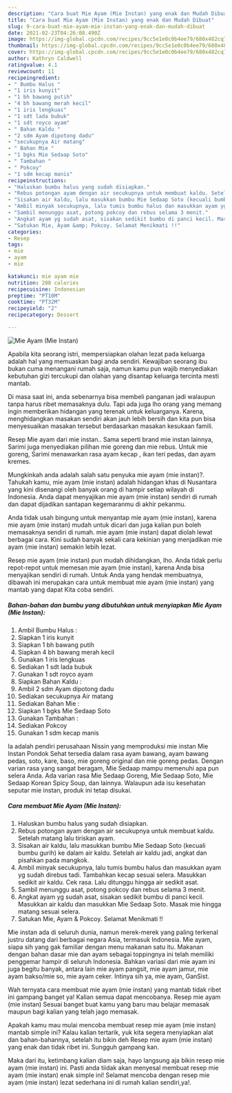 ```yaml
---
description: "Cara buat Mie Ayam (Mie Instan) yang enak dan Mudah Dibuat"
title: "Cara buat Mie Ayam (Mie Instan) yang enak dan Mudah Dibuat"
slug: 9-cara-buat-mie-ayam-mie-instan-yang-enak-dan-mudah-dibuat
date: 2021-02-23T04:26:08.490Z
image: https://img-global.cpcdn.com/recipes/9cc5e1e0c0b4ee79/680x482cq70/mie-ayam-mie-instan-foto-resep-utama.jpg
thumbnail: https://img-global.cpcdn.com/recipes/9cc5e1e0c0b4ee79/680x482cq70/mie-ayam-mie-instan-foto-resep-utama.jpg
cover: https://img-global.cpcdn.com/recipes/9cc5e1e0c0b4ee79/680x482cq70/mie-ayam-mie-instan-foto-resep-utama.jpg
author: Kathryn Caldwell
ratingvalue: 4.1
reviewcount: 11
recipeingredient:
- " Bumbu Halus "
- "1 iris kunyit"
- "1 bh bawang putih"
- "4 bh bawang merah kecil"
- "1 iris lengkuas"
- "1 sdt lada bubuk"
- "1 sdt royco ayam"
- " Bahan Kaldu "
- "2 sdm Ayam dipotong dadu"
- "secukupnya Air matang"
- " Bahan Mie "
- "1 bgks Mie Sedaap Soto"
- " Tambahan "
- " Pokcoy"
- "1 sdm kecap manis"
recipeinstructions:
- "Haluskan bumbu halus yang sudah disiapkan."
- "Rebus potongan ayam dengan air secukupnya untuk membuat kaldu. Setelah matang lalu tiriskan ayam."
- "Sisakan air kaldu, lalu masukkan bumbu Mie Sedaap Soto (kecuali bumbu gurih) ke dalam air kaldu. Setelah air kaldu jadi, angkat dan pisahkan pada mangkok."
- "Ambil minyak secukupnya, lalu tumis bumbu halus dan masukkan ayam yg sudah direbus tadi. Tambahkan kecap sesuai selera. Masukkan sedikit air kaldu. Cek rasa. Lalu ditunggu hingga air sedikit asat."
- "Sambil menunggu asat, potong pokcoy dan rebus selama 3 menit."
- "Angkat ayam yg sudah asat, sisakan sedikit bumbu di panci kecil. Masukkan air kaldu dan masukkan Mie Sedaap Soto. Masak mie hingga matang sesuai selera."
- "Satukan Mie, Ayam &amp; Pokcoy. Selamat Menikmati !!"
categories:
- Resep
tags:
- mie
- ayam
- mie

katakunci: mie ayam mie 
nutrition: 208 calories
recipecuisine: Indonesian
preptime: "PT10M"
cooktime: "PT32M"
recipeyield: "2"
recipecategory: Dessert

---
```



![Mie Ayam (Mie Instan)](https://img-global.cpcdn.com/recipes/9cc5e1e0c0b4ee79/680x482cq70/mie-ayam-mie-instan-foto-resep-utama.jpg)

Apabila kita seorang istri, mempersiapkan olahan lezat pada keluarga adalah hal yang memuaskan bagi anda sendiri. Kewajiban seorang ibu bukan cuma menangani rumah saja, namun kamu pun wajib menyediakan kebutuhan gizi tercukupi dan olahan yang disantap keluarga tercinta mesti mantab.

Di masa  saat ini, anda sebenarnya bisa membeli panganan jadi walaupun tanpa harus ribet memasaknya dulu. Tapi ada juga lho orang yang memang ingin memberikan hidangan yang terenak untuk keluarganya. Karena, menghidangkan masakan sendiri akan jauh lebih bersih dan kita pun bisa menyesuaikan masakan tersebut berdasarkan masakan kesukaan famili. 

Resep Mie ayam dari mie instan.. Sama seperti brand mie instan lainnya, Sarimi juga menyediakan pilihan mie goreng dan mie rebus. Untuk mie goreng, Sarimi menawarkan rasa ayam kecap , ikan teri pedas, dan ayam kremes.

Mungkinkah anda adalah salah satu penyuka mie ayam (mie instan)?. Tahukah kamu, mie ayam (mie instan) adalah hidangan khas di Nusantara yang kini disenangi oleh banyak orang di hampir setiap wilayah di Indonesia. Anda dapat menyajikan mie ayam (mie instan) sendiri di rumah dan dapat dijadikan santapan kegemaranmu di akhir pekanmu.

Anda tidak usah bingung untuk menyantap mie ayam (mie instan), karena mie ayam (mie instan) mudah untuk dicari dan juga kalian pun boleh memasaknya sendiri di rumah. mie ayam (mie instan) dapat diolah lewat berbagai cara. Kini sudah banyak sekali cara kekinian yang menjadikan mie ayam (mie instan) semakin lebih lezat.

Resep mie ayam (mie instan) pun mudah dihidangkan, lho. Anda tidak perlu repot-repot untuk memesan mie ayam (mie instan), karena Anda bisa menyajikan sendiri di rumah. Untuk Anda yang hendak membuatnya, dibawah ini merupakan cara untuk membuat mie ayam (mie instan) yang mantab yang dapat Kita coba sendiri.

<!--inarticleads1-->

##### Bahan-bahan dan bumbu yang dibutuhkan untuk menyiapkan Mie Ayam (Mie Instan):

1. Ambil  Bumbu Halus :
1. Siapkan 1 iris kunyit
1. Siapkan 1 bh bawang putih
1. Siapkan 4 bh bawang merah kecil
1. Gunakan 1 iris lengkuas
1. Sediakan 1 sdt lada bubuk
1. Gunakan 1 sdt royco ayam
1. Siapkan  Bahan Kaldu :
1. Ambil 2 sdm Ayam dipotong dadu
1. Sediakan secukupnya Air matang
1. Sediakan  Bahan Mie :
1. Siapkan 1 bgks Mie Sedaap Soto
1. Gunakan  Tambahan :
1. Sediakan  Pokcoy
1. Gunakan 1 sdm kecap manis


Ia adalah pendiri perusahaan Nissin yang memproduksi mie instan Mie Instan Pondok Sehat tersedia dalam rasa ayam bawang, ayam bawang pedas, soto, kare, baso, mie goreng original dan mie goreng pedas. Dengan varian rasa yang sangat beragam, Mie Sedaap mampu memenuhi apa pun selera Anda. Ada varian rasa Mie Sedaap Goreng, Mie Sedaap Soto, Mie Sedaap Korean Spicy Soup, dan lainnya. Walaupun ada isu kesehatan seputar mie instan, produk ini tetap disukai. 

<!--inarticleads2-->

##### Cara membuat Mie Ayam (Mie Instan):

1. Haluskan bumbu halus yang sudah disiapkan.
1. Rebus potongan ayam dengan air secukupnya untuk membuat kaldu. Setelah matang lalu tiriskan ayam.
1. Sisakan air kaldu, lalu masukkan bumbu Mie Sedaap Soto (kecuali bumbu gurih) ke dalam air kaldu. Setelah air kaldu jadi, angkat dan pisahkan pada mangkok.
1. Ambil minyak secukupnya, lalu tumis bumbu halus dan masukkan ayam yg sudah direbus tadi. Tambahkan kecap sesuai selera. Masukkan sedikit air kaldu. Cek rasa. Lalu ditunggu hingga air sedikit asat.
1. Sambil menunggu asat, potong pokcoy dan rebus selama 3 menit.
1. Angkat ayam yg sudah asat, sisakan sedikit bumbu di panci kecil. Masukkan air kaldu dan masukkan Mie Sedaap Soto. Masak mie hingga matang sesuai selera.
1. Satukan Mie, Ayam &amp; Pokcoy. Selamat Menikmati !!


Mie instan ada di seluruh dunia, namun merek-merek yang paling terkenal justru datang dari berbagai negara Asia, termasuk Indonesia. Mie ayam, siapa sih yang gak familiar dengan menu makanan satu itu. Makanan dengan bahan dasar mie dan ayam sebagai toppingnya ini telah memiliki penggemar hampir di seluruh Indonesia. Bahkan variasi dari mie ayam ini juga begitu banyak, antara lain mie ayam pangsit, mie ayam jamur, mie ayam bakso/mie so, mie ayam ceker. Intinya sih ya, mie ayam, GanSist. 

Wah ternyata cara membuat mie ayam (mie instan) yang mantab tidak ribet ini gampang banget ya! Kalian semua dapat mencobanya. Resep mie ayam (mie instan) Sesuai banget buat kamu yang baru mau belajar memasak maupun bagi kalian yang telah jago memasak.

Apakah kamu mau mulai mencoba membuat resep mie ayam (mie instan) mantab simple ini? Kalau kalian tertarik, yuk kita segera menyiapkan alat dan bahan-bahannya, setelah itu bikin deh Resep mie ayam (mie instan) yang enak dan tidak ribet ini. Sungguh gampang kan. 

Maka dari itu, ketimbang kalian diam saja, hayo langsung aja bikin resep mie ayam (mie instan) ini. Pasti anda tiidak akan menyesal membuat resep mie ayam (mie instan) enak simple ini! Selamat mencoba dengan resep mie ayam (mie instan) lezat sederhana ini di rumah kalian sendiri,ya!.

